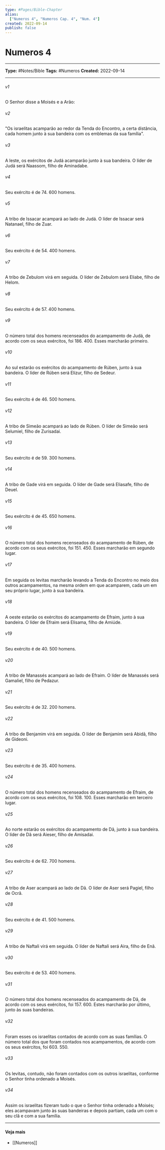 ```yaml
---
type: #Pages/Bible-Chapter
alias:
  ["Numeros 4", "Numeros Cap. 4", "Num. 4"]
created: 2022-09-14
publish: false
---
```


# Numeros 4

---

**Type:** #Notes/Bible
**Tags:** #Numeros
**Created:** 2022-09-14

---

###### v1
O Senhor disse a Moisés e a Arão:
###### v2
"Os israelitas acamparão ao redor da Tenda do Encontro, a certa distância, cada homem junto à sua bandeira com os emblemas da sua família".
###### v3
A leste, os exércitos de Judá acamparão junto à sua bandeira. O líder de Judá será Naassom, filho de Aminadabe.
###### v4
Seu exército é de 74. 600 homens.
###### v5
A tribo de Issacar acampará ao lado de Judá. O líder de Issacar será Natanael, filho de Zuar.
###### v6
Seu exército é de 54. 400 homens.
###### v7
A tribo de Zebulom virá em seguida. O líder de Zebulom será Eliabe, filho de Helom.
###### v8
Seu exército é de 57. 400 homens.
###### v9
O número total dos homens recenseados do acampamento de Judá, de acordo com os seus exércitos, foi 186. 400. Esses marcharão primeiro.
###### v10
Ao sul estarão os exércitos do acampamento de Rúben, junto à sua bandeira. O líder de Rúben será Elizur, filho de Sedeur.
###### v11
Seu exército é de 46. 500 homens.
###### v12
A tribo de Simeão acampará ao lado de Rúben. O líder de Simeão será Selumiel, filho de Zurisadai.
###### v13
Seu exército é de 59. 300 homens.
###### v14
A tribo de Gade virá em seguida. O líder de Gade será Eliasafe, filho de Deuel.
###### v15
Seu exército é de 45. 650 homens.
###### v16
O número total dos homens recenseados do acampamento de Rúben, de acordo com os seus exércitos, foi 151. 450. Esses marcharão em segundo lugar.
###### v17
Em seguida os levitas marcharão levando a Tenda do Encontro no meio dos outros acampamentos, na mesma ordem em que acamparem, cada um em seu próprio lugar, junto à sua bandeira.
###### v18
A oeste estarão os exércitos do acampamento de Efraim, junto à sua bandeira. O líder de Efraim será Elisama, filho de Amiúde.
###### v19
Seu exército é de 40. 500 homens.
###### v20
A tribo de Manassés acampará ao lado de Efraim. O líder de Manassés será Gamaliel, filho de Pedazur.
###### v21
Seu exército é de 32. 200 homens.
###### v22
A tribo de Benjamim virá em seguida. O líder de Benjamim será Abidã, filho de Gideoni.
###### v23
Seu exército é de 35. 400 homens.
###### v24
O número total dos homens recenseados do acampamento de Efraim, de acordo com os seus exércitos, foi 108. 100. Esses marcharão em terceiro lugar.
###### v25
Ao norte estarão os exércitos do acampamento de Dã, junto à sua bandeira. O líder de Dã será Aieser, filho de Amisadai.
###### v26
Seu exército é de 62. 700 homens.
###### v27
A tribo de Aser acampará ao lado de Dã. O líder de Aser será Pagiel, filho de Ocrã.
###### v28
Seu exército é de 41. 500 homens.
###### v29
A tribo de Naftali virá em seguida. O líder de Naftali será Aira, filho de Enã.
###### v30
Seu exército é de 53. 400 homens.
###### v31
O número total dos homens recenseados do acampamento de Dã, de acordo com os seus exércitos, foi 157. 600. Estes marcharão por último, junto às suas bandeiras.
###### v32
Foram esses os israelitas contados de acordo com as suas famílias. O número total dos que foram contados nos acampamentos, de acordo com os seus exércitos, foi 603. 550.
###### v33
Os levitas, contudo, não foram contados com os outros israelitas, conforme o Senhor tinha ordenado a Moisés.
###### v34
Assim os israelitas fizeram tudo o que o Senhor tinha ordenado a Moisés; eles acampavam junto às suas bandeiras e depois partiam, cada um com o seu clã e com a sua família.


---

#### Veja mais

- [[Numeros]]
